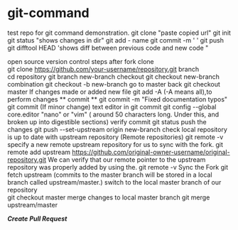 # git-command
test repo for git command demonstration.
git clone "paste copied url"
git init
git status "shows changes in dir"
git add - name
git commit -m ' '
git push
git difftool HEAD 'shows diff between previous code and new code "


open source
version control steps
after fork
clone  
		git clone https://github.com/your-username/repository.git
branch  
		cd repository
		git branch new-branch
checkout 
		git checkout new-branch
combination
		git checkout -b new-branch
go to master back 
		git checkout master
If changes made or added new file
		git add -A  (-A means all),to perform changes
** commit ** 
		git commit -m "Fixed documentation typos"
		git commit (If minor change)
text editor in git commit
		git config --global core.editor "nano"   or "vim"
( around 50 characters long. Under this, and broken up into digestible sections)
verify commit
		git status
push the changes
		git push --set-upstream origin new-branch
check local repository is up to date with upstream repository
	(Remote repositories)
		git remote -v
specify a new remote upstream repository for us to sync with the fork.
		git remote add upstream https://github.com/original-owner-username/original-repository.git
We can verify that our remote pointer to the upstream repository was properly added by using the.
		git remote -v
Sync the Fork
		git fetch upstream
	(commits to the master branch will be stored in a local branch called upstream/master.)
switch to the local master branch of our repository		
		git checkout master
merge changes to local master branch
		git merge upstream/master
		
*****Create Pull Request*****


		
